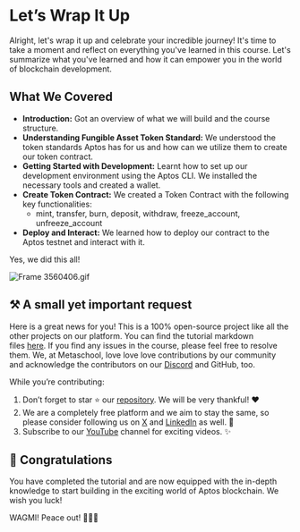 # Let’s Wrap It Up

Alright, let's wrap it up and celebrate your incredible journey! It's time to take a moment and reflect on everything you've learned in this course. Let's summarize what you've learned and how it can empower you in the world of blockchain development.

## What We Covered

- **Introduction:** Got an overview of what we will build and the course structure.
- **Understanding Fungible Asset Token Standard:** We understood the token standards Aptos has for us and how can we utilize them to create our token contract.
- **Getting Started with Development:** Learnt how to set up our development environment using the Aptos CLI. We installed the necessary tools and created a wallet.
- **Create Token Contract:** We created a Token Contract with the following key functionalities:
    - mint, transfer, burn, deposit, withdraw, freeze_account, unfreeze_account
- **Deploy and Interact:** We learned how to deploy our contract to the Aptos testnet and interact with it.

Yes, we did this all!

![Frame 3560406.gif](https://github.com/0xmetaschool/Learning-Projects/blob/main/assests_for_all/assets-for-aptos-c3/Section%205%20Let%E2%80%99s%20Wrap%20It%20Up/Lesson%209%20Let%E2%80%99s%20Wrap%20It%20Up/Frame_3560406.gif?raw=true)

## ⚒️ A small yet important request

Here is a great news for you! This is a 100% open-source project like all the other projects on our platform. You can find the tutorial markdown files [here](https://github.com/0xmetaschool/Learning-Projects). If you find any issues in the course, please feel free to resolve them. We, at Metaschool, love love love contributions by our community and acknowledge the contributors on our [Discord](https://discord.com/invite/vbVMUwXWgc) and GitHub, too.

While you’re contributing:

1. Don’t forget to star ⭐️ our [repository](https://github.com/0xmetaschool/Learning-Projects). We will be very thankful! ❤️
2. We are a completely free platform and we aim to stay the same, so please consider following us on [X](https://bit.ly/stacks-course) and [LinkedIn](https://bit.ly/stacks-course-linkedin) as well. 🫶
3. Subscribe to our [YouTube](https://www.youtube.com/@0xmetaschool) channel for exciting videos. ✨

## 🎊 Congratulations

You have completed the tutorial and are now equipped with the in-depth knowledge to start building in the exciting world of Aptos blockchain. We wish you luck!

WAGMI! Peace out! ✌🏻🔮